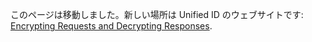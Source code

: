 このページは移動しました。新しい場所は Unified ID のウェブサイトです: [Encrypting Requests and Decrypting Responses](https://unifiedid.com/ja/docs/getting-started/gs-encryption-decryption).
